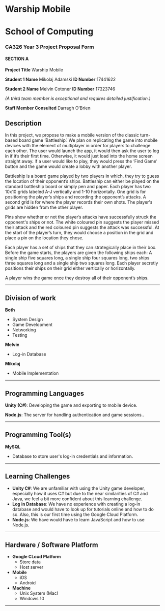 # Warship Mobile
 
# School of Computing
### CA326 Year 3 Project Proposal Form
#### SECTION A
**Project Title** Warship Mobile
 
**Student 1 Name** Mikolaj Adamski     **ID Number** 17441622
 
**Student 2 Name** Melvin Cotoner    **ID Number** 17323746
 
*(A third team member is exceptional and requires detailed justification.)* 
 
**Staff Member Consulted** Darragh O'Brien

## Description

In this project, we propose to make a mobile version of the classic turn-based board game ‘Battleship’. We plan on replicating the game into mobile devices with the element of multiplayer in order for players to challenge each other. The user would launch the app, it would then ask the user to log in if it’s their first time. Otherwise, it would just load into the home screen straight away. If a user would like to play, they would press the ‘Find Game’ button and the game would create a lobby with another player.

Battleship is a board game played by two players in which, they try to guess the location of their opponent’s ships. Battleship can either be played on the standard battleship board or simply pen and paper. Each player has two 10x10 grids labeled A-J vertically and 1-10 horizontally. One grid is for positioning the player’s ships and recording the opponent’s attacks. A second grid is for where the player records their own shots. The player's grids are hidden from the other player.

Pins show whether or not the player’s attacks have successfully struck the opponent's ships or not. The white coloured pin suggests the player missed their attack and the red coloured pin suggests the attack was successful. At the start of the player’s turn, they would choose a position in the grid and place a pin on the location they chose.

Each player has a set of ships that they can strategically place in their box. Before the game starts, the players are given the following ships each: A single ship five squares long, a single ship four squares long, two ships three squares long and a single ship two squares long. Each player secretly positions their ships on their grid either vertically or horizontally.

A player wins the game once they destroy all of their opponent’s ships.

---
## Division of work
**Both**
* System Design
* Game Development
* Networking
* Testing

**Melvin**
* Log-in Database

**Mikolaj**
* Mobile Implementation
---
## Programming Languages
**Unity (C#)**: Developing the game and exporting to mobile device.

**Node.js**: The server for handling authentication and game sessions..

---

## Programming Tool(s)
**MySQL**
* Database to store user's log-in credentials and information.
---

## Learning Challenges
* **Unity C#**: We are unfamiliar with using the Unity game developer, especially how it uses C# but due to the near similarities of C# and Java, we feel a bit more confident about this learning challenge.
* **Log in Database**: We have no experience with creating a log-in database and would have to look up for tutorials online and how to do so. Also, this is our first time using the Google Cloud Platform.
* **Node.js**: We have would have to learn JavaScript and how to use Node.js.
---

## Hardware / Software Platform
* **Google CLoud Platform**
    * Store data
    * Host server
* **Mobile**
    * iOS
    * Android
* **Machine**
    * Unix System (Mac)
    * Windows 10
---
